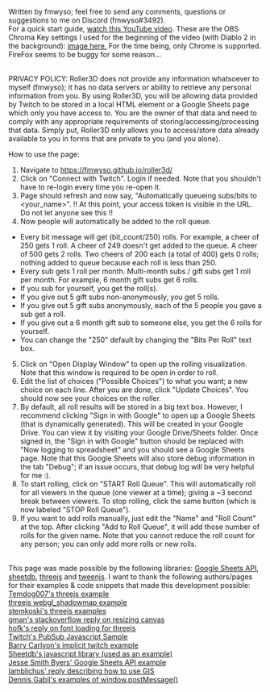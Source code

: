 Written by fmwyso; feel free to send any comments, questions or suggestions to me on Discord (fmwyso#3492).
<br />
For a quick start guide, <a href="https://www.youtube.com/watch?v=eabQi0bLK0M">watch this YouTube video</a>. These are the OBS Chroma Key settings I used for the beginning of the video (with Diablo 2 in the background): <a href="https://imgur.com/a/joxL0ae">image here.</a> For the time being, only Chrome is supported. FireFox seems to be buggy for some reason...
<br /><br />

PRIVACY POLICY: Roller3D does not provide any information whatsoever to myself (fmwyso); it has no data servers or ability to retrieve any personal information from you. By using Roller3D, you will be allowing data provided by Twitch to be stored in a local HTML element or a Google Sheets page which only you have access to. You are the owner of that data and need to comply with any appropriate requirements of storing/accessing/processing that data. Simply put, Roller3D only allows you to access/store data already available to you in forms that are private to you (and you alone). 

How to use the page:
1) Navigate to https://fmwyso.github.io/roller3d/
2) Click on "Connect with Twitch". Login if needed. Note that you shouldn't have to re-login every time you re-open it. 
3) Page should refresh and now say, "Automatically queueing subs/bits to <your_name>". !! At this point, your access token is visible in the URL. Do not let anyone see this !!
4) Now people will automatically be added to the roll queue.
 - Every bit message will get (bit_count/250) rolls. For example, a cheer of 250 gets 1 roll. A cheer of 249 doesn't get added to the queue. A cheer of 500 gets 2 rolls. Two cheers of 200 each (a total of 400) gets 0 rolls; nothing added to queue because each roll is less than 250. 
 - Every sub gets 1 roll per month. Multi-month subs / gift subs get 1 roll per month. For example, 6 month gift subs get 6 rolls.
  - If you sub for yourself, you get the roll(s).
  - If you give out 5 gift subs non-anonymously, you get 5 rolls. 
  - If you give out 5 gift subs anonymously, each of the 5 people you gave a sub get a roll. 
  - If you give out a 6 month gift sub to someone else, you get the 6 rolls for yourself. 
  - You can change the "250" default by changing the "Bits Per Roll" text box.
5) Click on "Open Display Window" to open up the rolling visualization. Note that this window is required to be open in order to roll.
6) Edit the list of choices ("Possible Choices") to what you want; a new choice on each line. After you are done, click "Update Choices". You should now see your choices on the roller. 
7) By default, all roll results will be stored in a big text box. However, I recommend clicking "Sign in with Google" to open up a Google Sheets (that is dynamically generated). This will be created in your Google Drive. You can view it by visiting your Google Drive/Sheets folder. Once signed in, the "Sign in with Google" button should be replaced with "Now logging to spreadsheet" and you should see a Google Sheets page. Note that this Google Sheets will also store debug information in the tab "Debug"; if an issue occurs, that debug log will be very helpful for me :).
8) To start rolling, click on "START Roll Queue". This will automatically roll for all viewers in the queue (one viewer at a time); giving a ~3 second break between viewers. To stop rolling, click the same button (which is now labeled "STOP Roll Queue"). 
9) If you want to add rolls manually, just edit the "Name" and "Roll Count" at the top. After clicking "Add to Roll Queue", it will add those number of rolls for the given name. Note that you cannot reduce the roll count for any person; you can only add more rolls or new rolls. 
<br />
This page was made possible by the following libraries: <a href="https://developers.google.com/sheets/api/guides/concepts">Google Sheets API</a>, <a href="https://docs.sheetdb.io/">sheetdb</a>, <a href="https://threejs.org/">threejs</a> and <a href="https://createjs.com/tweenjs">tweenjs</a>. 
I want to thank the following authors/pages for their examples & code snippets that made this development possible:
<br />
<a href="https://threejs.org/examples/?q=bloom#webgl_postprocessing_unreal_bloom_selective">Temdog007's threejs example</a>
<br />
<a href="https://threejs.org/examples/webgl_shadowmap.html">threejs webgl_shadowmap example</a>
<br />
<a href="http://stemkoski.github.io/Three.js/index.html">stemkoski's threejs examples</a>
<br />
<a href="https://stackoverflow.com/questions/29884485/threejs-canvas-size-based-on-container">gman's stackoverflow reply on resizing canvas</a>
<br />
<a href="https://discourse.threejs.org/t/load-font-into-global-variable-efficiency/31608/2">hofk's reply on font loading for threejs</a>
<br />
<a href="https://github.com/twitchdev/pubsub-javascript-sample/blob/main/main.js">Twitch's PubSub Javascript Sample</a>
<br />
<a href="https://barrycarlyon.github.io/twitch_misc/authentication/implicit_auth/">Barry Carlyon's implicit twitch example</a>
<br />
<a href="https://github.com/sheetdb/sheetdb-js">Sheetdb's javascript library (used as an example)</a>
<br />
<a href="https://dev.to/jessesbyers/create-a-google-sheet-and-write-data-using-the-google-sheets-api-1mac">Jesse Smith Byers' Google Sheets API example</a>
<br />
<a href="https://stackoverflow.com/a/70772647">Iamblichus' reply describing how to use GIS</a>
<br />
<a href="https://scriptverse.academy/tutorials/html5-window-postmessage.html">Dennis Gabil's examples of window.postMessage()</a>